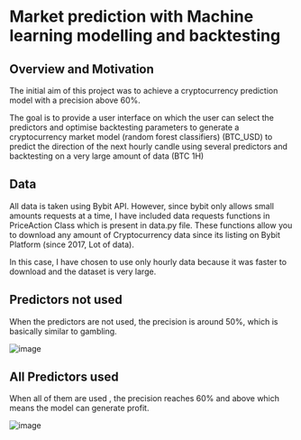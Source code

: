 # Market prediction with Machine learning modelling and backtesting

## Overview and Motivation
The initial aim of this project was to achieve a cryptocurrency prediction model with a precision above 60%.

The goal is to provide a user interface on which the user can select the predictors and optimise backtesting parameters to generate a cryptocurrency market model (random forest classifiers) (BTC_USD) to predict the direction of the next hourly candle using several predictors and backtesting on a very large amount of data (BTC 1H)

## Data 
All data is taken using Bybit API. However, since bybit only allows small amounts requests at a time, I have included data requests functions in PriceAction Class which is present in data.py file. These functions allow you to download any amount of Cryptocurrency data since its listing on Bybit Platform (since 2017, Lot of data).

In this case, I have chosen to use only hourly data because it was faster to download and the dataset is very large.

## Predictors not used
When the predictors are not used, the precision is around 50%, which is basically similar to gambling.

![image](https://github.com/Gregos5/Market-Backtesting-Prediction/assets/78451671/ee87ff6b-23d8-4d95-9c29-396c959f709e)

## All Predictors used
When all of them are used , the precision reaches 60% and above which means the model can generate profit.

![image](https://github.com/Gregos5/Market-Backtesting-Prediction/assets/78451671/b06a055a-cdfc-4350-be86-bcc8d3a601eb)

